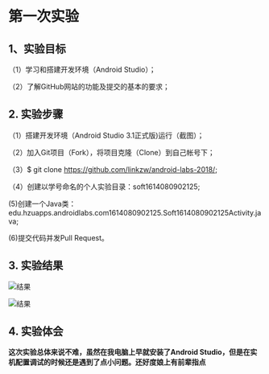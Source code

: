# 第一次实验

## 1、实验目标
（1）学习和搭建开发环境（Android Studio）；

（2）了解GitHub网站的功能及提交的基本的要求；

## 2. 实验步骤

（1）搭建开发环境（Android Studio 3.1正式版)运行（截图）；

（2）加入Git项目（Fork），将项目克隆（Clone）到自己帐号下；

（3）$ git clone https://github.com/linkzw/android-labs-2018/;

（4）创建以学号命名的个人实验目录：soft1614080902125;

(5)创建一个Java类：edu.hzuapps.androidlabs.com1614080902125.Soft1614080902125Activity.java;

(6)提交代码并发Pull Request。

## 3. 实验结果

![结果](https://github.com/linkzw/android-labs-2018/blob/master/soft1614080902125/p1.png)

![结果](https://github.com/linkzw/android-labs-2018/blob/master/soft1614080902125/p2.png)

## 4. 实验体会

**这次实验总体来说不难，虽然在我电脑上早就安装了Android Studio，但是在实机配置调试的时候还是遇到了点小问题。还好度娘上有前辈指点**
